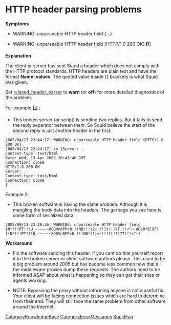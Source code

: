 # HTTP header parsing problems

**Symptoms**

  - WARNING: unparseable HTTP header field {...}

  - WARNING: unparseable HTTP header field {HTTP/1.0 200 OK}
    :one:

**Explanation**

The client or server has sent Squid a header which does not comply with
the HTTP protocol standards. HTTP headers are plain text and have the
format **Name: values**. The quoted value inside {} brackets is what
Squid was given.

Set
[relaxed_header_parser](http://www.squid-cache.org/Doc/config/relaxed_header_parser)
to **warn** (or **off**) for more detailed diagnostics of the problem.

For example
:one: ;

  - This broken server (or script) is sending two replies. But it fails
    to send the reply separator between them. So Squid believe the start
    of the second reply is just another header in the first:

<!-- end list -->

    2005/04/13 22:44:17| WARNING: unparseable HTTP header field {HTTP/1.0 200 OK}
    2005/04/13 22:44:17| in {Server: .
    Content-type: text/html
    Date: Wed, 13 Apr 2005 20:45:40 GMT
    Connection: close
    HTTP/1.0 200 OK
    Server: .
    Content-type: text/html
    Connection: close
    }

Example 2;

  - This broken software is having the same problem. Although it is
    mangling the body data into the headers. The garbage you see here is
    some form of serialized data.

<!-- end list -->

    2005/09/11 23:19:36| WARNING: unparseable HTTP header field {N*!!!PT!!!U_~~~~~~8OQVn8PP>0!!!NB!!!)2~!!!1t!!!7T!!!<^~!#Ds0*E[XF![(N*!!!PT!!!U_~~~~~~8OQVn8PP>0 !!!NB!!!)<~!!!1t!!!7T!!!<^~! 

**Workaround**

  - Fix the software sending this header. if you cant do that yourself
    report it to the broken server or client software authors please.
    This used to be a big problem around 2005 but has become less common
    now that all the middleware proxies dump these requests. The authors
    need to be informed ASAP about what is happening so they can get
    their sites or agents working.

  - NOTE: Bypassing the proxy without informing anyone is not a useful
    fix. Your client will be facing connection issues which are hard to
    determine from their end. They will still face the same problem from
    other software around the Internet.

[CategoryKnowledgeBase](/CategoryKnowledgeBase)
[CategoryErrorMessages](/CategoryErrorMessages)
[SquidFaq](/SquidFaq)

